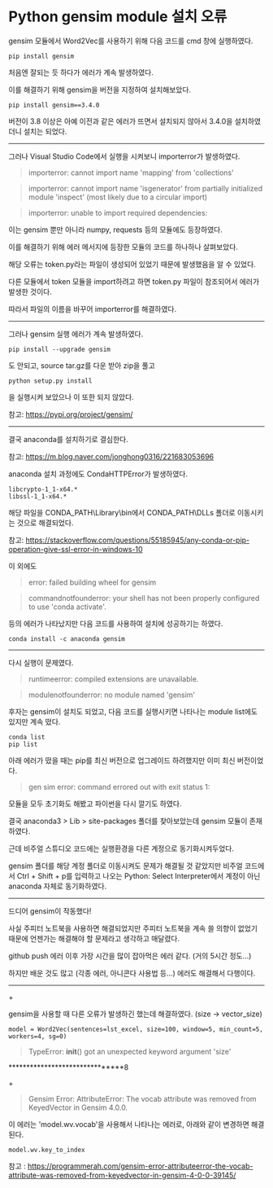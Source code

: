 # Python gensim module 설치 오류


gensim 모듈에서 Word2Vec를 사용하기 위해 다음 코드를 cmd 창에 실행하였다.

```
pip install gensim
```

처음엔 잘되는 듯 하다가 에러가 계속 발생하였다.



이를 해결하기 위해 gensim을 버전을 지정하여 설치해보았다.

```
pip install gensim==3.4.0
```

버전이 3.8 이상은 아예 이전과 같은 에러가 뜨면서 설치되지 않아서 3.4.0을 설치하였더니 설치는 되었다.

***************************

그러나 Visual Studio Code에서 실행을 시켜보니 importerror가 발생하였다.



>importerror: cannot import name 'mapping' from 'collections'



>importerror: cannot import name 'isgenerator' from partially initialized module 'inspect' (most likely due to a circular import)



>importerror: unable to import required dependencies:



이는 gensim 뿐만 아니라 numpy, requests 등의 모듈에도 등장하였다. 



이를 해결하기 위해 에러 메서지에 등장한 모듈의 코드를 하나하나 살펴보았다.




해당 오류는 token.py라는 파일이 생성되어 있었기 때문에 발생했음을 알 수 있었다. 



다른 모듈에서 token 모듈을 import하려고 하면 token.py 파일이 참조되어서 에러가 발생한 것이다.



따라서 파일의 이름을 바꾸어 importerror를 해결하였다.

**************************************

그러나 gensim 실행 에러가 계속 발생하였다.


```
pip install --upgrade gensim
```

도 안되고, source tar.gz를 다운 받아 zip을 풀고

```
python setup.py install
```

을 실행시켜 보았으나 이 또한 되지 않았다.



참고: <https://pypi.org/project/gensim/>


******************

결국 anaconda를 설치하기로 결심한다.



참고: <https://m.blog.naver.com/jonghong0316/221683053696>



anaconda 설치 과정에도 CondaHTTPError가 발생하였다.



```
libcrypto-1_1-x64.*
libssl-1_1-x64.*
```

해당 파일을 CONDA_PATH\Library\bin에서 CONDA_PATH\DLLs 폴더로 이동시키는 것으로 해결되었다. 



참고: <https://stackoverflow.com/questions/55185945/any-conda-or-pip-operation-give-ssl-error-in-windows-10>



이 외에도 



>error: failed building wheel for gensim



>commandnotfounderror: your shell has not been properly configured to use 'conda activate'.



등의 에러가 나타났지만 다음 코드를 사용하여 설치에 성공하기는 하였다. 

```
conda install -c anaconda gensim
```

*******************

다시 실행이 문제였다. 



>runtimeerror: compiled extensions are unavailable.



>modulenotfounderror: no module named 'gensim'



후자는 gensim이 설치도 되었고, 다음 코드를 실행시키면 나타나는 module list에도 있지만 계속 떴다.

```
conda list
pip list
```

아래 에러가 떴을 때는 pip를 최신 버전으로 업그레이드 하려했지만 이미 최신 버전이었다.



>gen sim error: command errored out with exit status 1:



모듈을 모두 초기화도 해봤고 파이썬을 다시 깔기도 하였다.



결국 anaconda3 > Lib > site-packages 폴더를 찾아보았는데 gensim 모듈이 존재하였다.



근데 비주얼 스튜디오 코드에는 실행환경을 다른 계정으로 동기화시켜두었다.



gensim 폴더를 해당 계정 폴더로 이동시켜도 문제가 해결될 것 같았지만 비주얼 코드에서 Ctrl + Shift + p를 입력하고 나오는 Python: Select Interpreter에서 계정이 아닌 anaconda 자체로 동기화하였다.


********************************

드디어 gensim이 작동했다!



사실 주피터 노트북을 사용하면 해결되었지만 주피터 노트북을 계속 쓸 의향이 없었기 때문에 언젠가는 해결해야 할 문제라고 생각하고 매달렸다.



github push 에러 이후 가장 시간을 많이 잡아먹은 에러 같다. (거의 5시간 정도...)



하지만 배운 것도 많고 (각종 에러, 아니콘다 사용법 등...) 에러도 해결해서 다행이다.

***************************

\+



gensim을 사용할 때 다른 오류가 발생하긴 했는데 해결하였다. (size -> vector_size)

```
model = Word2Vec(sentences=lst_excel, size=100, window=5, min_count=5, workers=4, sg=0)
```

>TypeError: __init__() got an unexpected keyword argument 'size'  



*******************************8

\+



>Gensim Error: AttributeError: The vocab attribute was removed from KeyedVector in Gensim 4.0.0.



이 에러는 'model.wv.vocab'을 사용해서 나타나는 에러로, 아래와 같이 변경하면 해결된다.

```
model.wv.key_to_index
```
참고 : <https://programmerah.com/gensim-error-attributeerror-the-vocab-attribute-was-removed-from-keyedvector-in-gensim-4-0-0-39145/>


